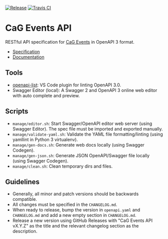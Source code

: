 [![Release](https://img.shields.io/github/release/CasualGaming/cag-events-api.svg)](https://github.com/CasualGaming/cag-events-api/releases)
[![Travis CI](https://travis-ci.com/CasualGaming/cag-events-api.svg?branch=master)](https://travis-ci.com/CasualGaming/cag-events-api)

# CaG Events API
RESTful API specification for [CaG Events](https://github.com/CasualGaming/cag-events) in OpenAPI 3 format.

- [Specification](https://raw.githubusercontent.com/CasualGaming/cag-events-api/master/openapi.yaml)
- [Documentation](https://casualgaming.dev/cag-events-api/)

## Tools

- [openapi-list](https://marketplace.visualstudio.com/items?itemName=mermade.openapi-lint): VS Code plugin for linting OpenAPI 3.0.
- Swagger Editor (local): A Swagger 2 and OpenAPI 3 online web editor with auto complete and preview.

## Scripts

- `manage/editor.sh`: Start Swagger/OpenAPI editor web server (using Swagger Editor). The spec file must be imported and exported manually.
- `manage/validate-yaml.sh`: Validate the YAML file formatting/linting (using yamllint in Python 3 virtualenv).
- `manage/gen-docs.sh`: Generate web docs locally (using Swagger Codegen).
- `manage/gen-json.sh`: Generate JSON OpenAPI/Swagger file locally (using Swagger Codegen).
- `manage/clean.sh`: Clean temporary dirs and files.

## Guidelines

- Generally, all minor and patch versions should be backwards compatible.
- All changes must be specified in the `CHANGELOG.md`.
- When ready to release, bump the version in `openapi.yaml` and `CHANGELOG.md` and add a new empty section in `CHANGELOG.md`.
- Release a new version using GitHub Releases with "CaG Events API vX.Y.Z" as the title and the relevant changelog section as the description.
